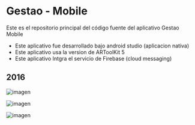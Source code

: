 # Gestao - Mobile

Este es el repositorio principal del código fuente del aplicativo Gestao Mobile



* Este aplicativo fue desarrollado bajo android studio (aplicacion nativa)
* Este aplicativo usa la version de ARToolKit 5
* Este aplicativo Intgra el servicio de Firebase (cloud messaging)


## 2016
![imagen](http://pythogram.co/img1.jpg)

![imagen](http://pythogram.co/img2.png)

![imagen](http://pythogram.co/img3.png)
